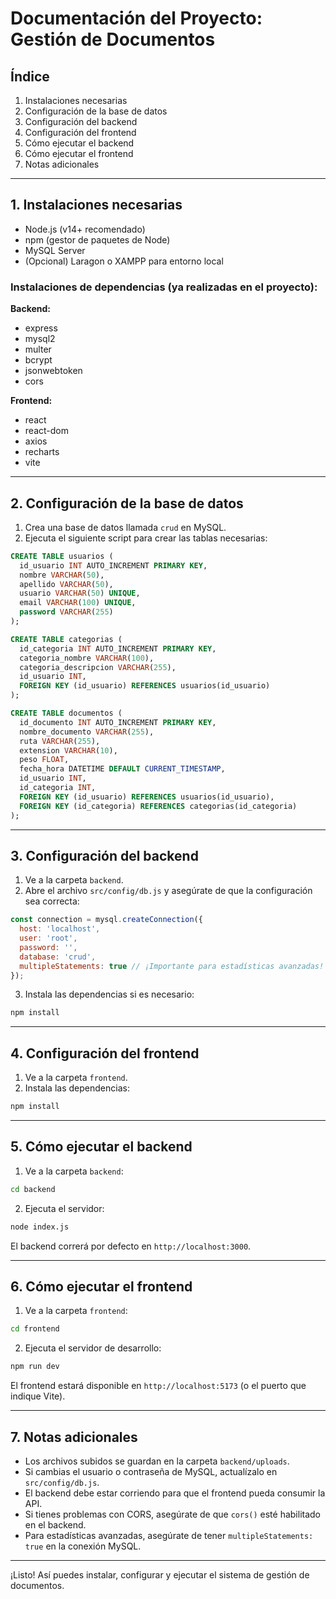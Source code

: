 # Documentación del Proyecto: Gestión de Documentos

## Índice
1. Instalaciones necesarias
2. Configuración de la base de datos
3. Configuración del backend
4. Configuración del frontend
5. Cómo ejecutar el backend
6. Cómo ejecutar el frontend
7. Notas adicionales

---

## 1. Instalaciones necesarias

- Node.js (v14+ recomendado)
- npm (gestor de paquetes de Node)
- MySQL Server
- (Opcional) Laragon o XAMPP para entorno local

### Instalaciones de dependencias (ya realizadas en el proyecto):

**Backend:**
- express
- mysql2
- multer
- bcrypt
- jsonwebtoken
- cors

**Frontend:**
- react
- react-dom
- axios
- recharts
- vite

---

## 2. Configuración de la base de datos

1. Crea una base de datos llamada `crud` en MySQL.
2. Ejecuta el siguiente script para crear las tablas necesarias:

```sql
CREATE TABLE usuarios (
  id_usuario INT AUTO_INCREMENT PRIMARY KEY,
  nombre VARCHAR(50),
  apellido VARCHAR(50),
  usuario VARCHAR(50) UNIQUE,
  email VARCHAR(100) UNIQUE,
  password VARCHAR(255)
);

CREATE TABLE categorias (
  id_categoria INT AUTO_INCREMENT PRIMARY KEY,
  categoria_nombre VARCHAR(100),
  categoria_descripcion VARCHAR(255),
  id_usuario INT,
  FOREIGN KEY (id_usuario) REFERENCES usuarios(id_usuario)
);

CREATE TABLE documentos (
  id_documento INT AUTO_INCREMENT PRIMARY KEY,
  nombre_documento VARCHAR(255),
  ruta VARCHAR(255),
  extension VARCHAR(10),
  peso FLOAT,
  fecha_hora DATETIME DEFAULT CURRENT_TIMESTAMP,
  id_usuario INT,
  id_categoria INT,
  FOREIGN KEY (id_usuario) REFERENCES usuarios(id_usuario),
  FOREIGN KEY (id_categoria) REFERENCES categorias(id_categoria)
);
```

---

## 3. Configuración del backend

1. Ve a la carpeta `backend`.
2. Abre el archivo `src/config/db.js` y asegúrate de que la configuración sea correcta:

```js
const connection = mysql.createConnection({
  host: 'localhost',
  user: 'root',
  password: '',
  database: 'crud',
  multipleStatements: true // ¡Importante para estadísticas avanzadas!
});
```
3. Instala las dependencias si es necesario:
```bash
npm install
```

---

## 4. Configuración del frontend

1. Ve a la carpeta `frontend`.
2. Instala las dependencias:
```bash
npm install
```

---

## 5. Cómo ejecutar el backend

1. Ve a la carpeta `backend`:
```bash
cd backend
```
2. Ejecuta el servidor:
```bash
node index.js
```
El backend correrá por defecto en `http://localhost:3000`.

---

## 6. Cómo ejecutar el frontend

1. Ve a la carpeta `frontend`:
```bash
cd frontend
```
2. Ejecuta el servidor de desarrollo:
```bash
npm run dev
```
El frontend estará disponible en `http://localhost:5173` (o el puerto que indique Vite).

---

## 7. Notas adicionales
- Los archivos subidos se guardan en la carpeta `backend/uploads`.
- Si cambias el usuario o contraseña de MySQL, actualízalo en `src/config/db.js`.
- El backend debe estar corriendo para que el frontend pueda consumir la API.
- Si tienes problemas con CORS, asegúrate de que `cors()` esté habilitado en el backend.
- Para estadísticas avanzadas, asegúrate de tener `multipleStatements: true` en la conexión MySQL.

---

¡Listo! Así puedes instalar, configurar y ejecutar el sistema de gestión de documentos.

